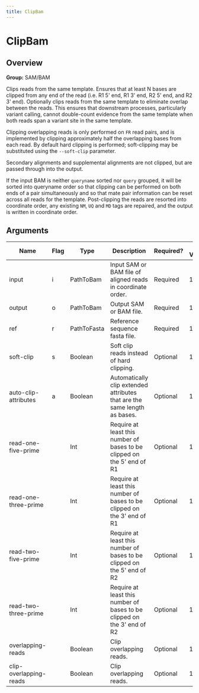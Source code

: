 ```yaml
---
title: ClipBam
---
```


# ClipBam

## Overview
**Group:** SAM/BAM

Clips reads from the same template. Ensures that at least N bases are clipped from any end of the read (i.e.
R1 5' end, R1 3' end, R2 5' end, and R2 3' end).  Optionally clips reads from the same template to eliminate overlap
between the reads.  This ensures that downstream processes, particularly variant calling, cannot double-count
evidence from the same template when both reads span a variant site in the same template.

Clipping overlapping reads is only performed on `FR` read pairs, and is implemented by clipping approximately half
the overlapping bases from each read.  By default hard clipping is performed; soft-clipping may be substituted
using the `--soft-clip` parameter.

Secondary alignments and supplemental alignments are not clipped, but are passed through into the
output.

If the input BAM is neither `queryname` sorted nor `query` grouped, it will be sorted into queryname
order so that clipping can be performed on both ends of a pair simultaneously and so that mate
pair information can be reset across all reads for the template.  Post-clipping the reads are
resorted into coordinate order, any existing `NM`, `UQ` and `MD` tags are repaired, and the output is
written in coordinate order.

## Arguments

|Name|Flag|Type|Description|Required?|Max Values|Default Value(s)|
|----|----|----|-----------|---------|----------|----------------|
|input|i|PathToBam|Input SAM or BAM file of aligned reads in coordinate order.|Required|1||
|output|o|PathToBam|Output SAM or BAM file.|Required|1||
|ref|r|PathToFasta|Reference sequence fasta file.|Required|1||
|soft-clip|s|Boolean|Soft clip reads instead of hard clipping.|Optional|1|false|
|auto-clip-attributes|a|Boolean|Automatically clip extended attributes that are the same length as bases.|Optional|1|false|
|read-one-five-prime||Int|Require at least this number of bases to be clipped on the 5' end of R1|Optional|1|0|
|read-one-three-prime||Int|Require at least this number of bases to be clipped on the 3' end of R1|Optional|1|0|
|read-two-five-prime||Int|Require at least this number of bases to be clipped on the 5' end of R2|Optional|1|0|
|read-two-three-prime||Int|Require at least this number of bases to be clipped on the 3' end of R2|Optional|1|0|
|overlapping-reads||Boolean|Clip overlapping reads.|Optional|1|false|
|clip-overlapping-reads||Boolean|Clip overlapping reads.|Optional|1|false|


